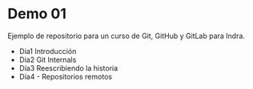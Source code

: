 # Demo 01

Ejemplo de repositorio para un curso de Git, GitHub y GitLab para Indra.

- Dia1 Introducción
- Dia2 Git Internals
- Día3 Reescribiendo la historia
- Día4 - Repositorios remotos
